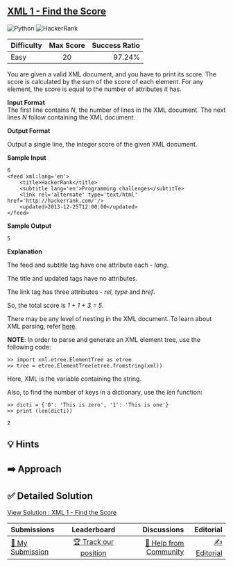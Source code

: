 ## [XML 1 - Find the Score](https://www.hackerrank.com/challenges/xml-1-find-the-score)

![Python](https://img.shields.io/badge/python-3670A0?style=for-the-badge&logo=python&logoColor=ffdd54) ![HackerRank](https://img.shields.io/badge/-Hackerrank-2EC866?style=for-the-badge&logo=HackerRank&logoColor=white)

| Difficulty | Max Score | Success Ratio |
| :--------- | :-------: | ------------: |
| Easy       |    20     |        97.24% |

You are given a valid XML document, and you have to print its score. The score is calculated by the sum of the score of each element. For any element, the score is equal to the number of attributes it has. 


**Input Format**  
The first line contains *N*, the number of lines in the XML document.
The next lines *N* follow containing the XML document.


**Output Format**


Output a single line, the integer score of the given XML document.


**Sample Input** 



```
6
<feed xml:lang='en'>
    <title>HackerRank</title>
    <subtitle lang='en'>Programming challenges</subtitle>
    <link rel='alternate' type='text/html' href='http://hackerrank.com/'/>
    <updated>2013-12-25T12:00:00</updated>
</feed>

```

**Sample Output** 



```
5

```

**Explanation**


The feed and subtitle tag have one attribute each \- *lang*.   

The title and updated tags have no attributes.   

The link tag has three attributes \- *rel, type* and *href*.   

So, the total score is *1 + 1 + 3 = 5*.
  
  
There may be any level of nesting in the XML document. To learn about XML parsing, refer [here](http://www.diveintopython3.net/xml.html).
  



**NOTE**: In order to parse and generate an XML element tree, use the following code:  




```
>> import xml.etree.ElementTree as etree
>> tree = etree.ElementTree(etree.fromstring(xml))

```

Here, XML is the variable containing the string.  

Also, to find the number of keys in a dictionary, use the *len* function:  




```
>> dicti = {'0': 'This is zero', '1': 'This is one'}
>> print (len(dicti))

2

```

## 💡 Hints 

## ➡️ Approach 

## ✅ Detailed Solution
[View Solution : XML 1 - Find the Score](./xml_1__find_the_score.py)

| Submissions                                                                               |                                          Leaderboard                                           |                                                                               Discussions |                                                                           Editorial |
| :---------------------------------------------------------------------------------------- | :--------------------------------------------------------------------------------------------: | ----------------------------------------------------------------------------------------: | ----------------------------------------------------------------------------------: |
| [📝 My Submission](https://www.hackerrank.com/challenges/xml-1-find-the-score/submissions) | [🏆 Track our position](https://www.hackerrank.com/challenges/xml-1-find-the-score/leaderboard) | [🤔 Help from Community](https://www.hackerrank.com/challenges/xml-1-find-the-score/forum) | [✍️ Editorial](https://www.hackerrank.com/challenges/xml-1-find-the-score/editorial) |


